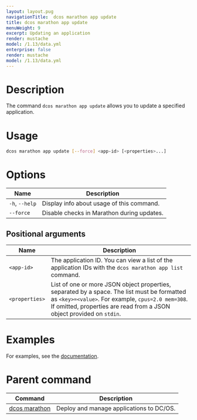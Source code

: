 ```yaml
---
layout: layout.pug
navigationTitle:  dcos marathon app update
title: dcos marathon app update
menuWeight: 9
excerpt: Updating an application
render: mustache
model: /1.13/data.yml
enterprise: false
render: mustache
model: /1.13/data.yml
---
```


# Description

The command `dcos marathon app update` allows you to update a specified application.

# Usage

```bash
dcos marathon app update [--force] <app-id> [<properties>...]
```

# Options

| Name |  Description |
|---------|-------------|
| `-h`, `--help` | Display info about usage of this command. |
| `--force`   | Disable checks in Marathon during updates. |

## Positional arguments

| Name |  Description |
|---------|-------------|
| `<app-id>`   |  The application ID.  You can view a list of the application IDs with the `dcos marathon app list` command. |
| `<properties>`   |  List of one or more JSON object properties, separated by a space. The list must be formatted as `<key>=<value>`. For example, `cpus=2.0 mem=308`. If omitted, properties are read from a JSON object provided on `stdin`. |



# Examples

For examples, see the [documentation](/mesosphere/dcos/1.13/deploying-services/update-user-service/).

# Parent command

| Command | Description |
|---------|-------------|
| [dcos marathon](/mesosphere/dcos/1.13/cli/command-reference/dcos-marathon/) | Deploy and manage applications to DC/OS. |
